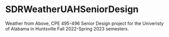 # SDRWeatherUAHSeniorDesign
Weather from Above, CPE 495-496 Senior Design project for the Univeristy of Alabama in Huntsville Fall 2022-Spring 2023 semesters.
